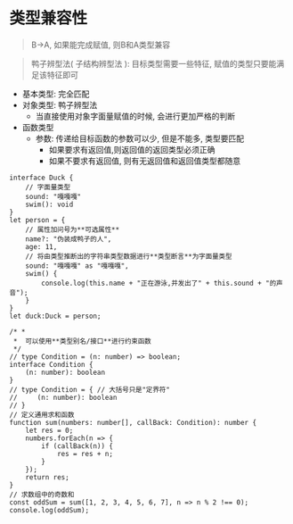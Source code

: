 # 类型兼容性
> B->A, 如果能完成赋值, 则B和A类型兼容

> 鸭子辨型法( 子结构辨型法 ): 目标类型需要一些特征, 赋值的类型只要能满足该特征即可

- 基本类型: 完全匹配
- 对象类型: 鸭子辨型法
    - 当直接使用对象字面量赋值的时候, 会进行更加严格的判断
- 函数类型
    - 参数: 传递给目标函数的参数可以少, 但是不能多, 类型要匹配
        - 如果要求有返回值,则返回值的返回类型必须正确
        - 如果不要求有返回值, 则有无返回值和返回值类型都随意
```
interface Duck {
    // 字面量类型
    sound: "嘎嘎嘎"
    swim(): void
}
let person = {
    // 属性加问号为**可选属性**
    name?: "伪装成鸭子的人",
    age: 11,
    // 将由类型推断出的字符串类型数据进行**类型断言**为字面量类型
    sound: "嘎嘎嘎" as "嘎嘎嘎",
    swim() {
        console.log(this.name + "正在游泳,并发出了" + this.sound + "的声音");
    }
}
let duck:Duck = person;
```

```
/* *
 *  可以使用**类型别名/接口**进行约束函数
 */
// type Condition = (n: number) => boolean;
interface Condition {
    (n: number): boolean
}
// type Condition = { // 大括号只是"定界符"
//     (n: number): boolean
// }
// 定义通用求和函数
function sum(numbers: number[], callBack: Condition): number {
    let res = 0;
    numbers.forEach(n => {
        if (callBack(n)) {
            res = res + n;
        }
    });
    return res;
}
// 求数组中的奇数和
const oddSum = sum([1, 2, 3, 4, 5, 6, 7], n => n % 2 !== 0);
console.log(oddSum);
```